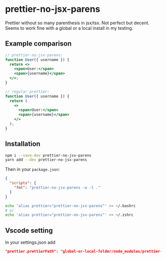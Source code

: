 #  prettier-no-jsx-parens

Prettier without so many parenthesis in jsx/tsx. Not perfect but decent. Seems to work fine with a global or a local install in my testing.

## Example comparison

```jsx
// prettier-no-jsx-parens:
function User({ username }) {
  return <>
    <span>User:</span>
    <span>{username}</span>
  </>;
}

// regular prettier:
function User({ username }) {
  return (
    <>
      <span>User:</span>
      <span>{username}</span>
    </>
  );
}
```

## Installation

```bash
npm i --save-dev prettier-no-jsx-parens
yarn add --dev prettier-no-jsx-parens
```

Then in your `package.json`:

```json
{
  "scripts": {
    "fmt": "prettier-no-jsx-parens -w -l ."
  }
}
```

```bash
echo 'alias prettier="prettier-no-jsx-parens"' >> ~/.bashrc
# or
echo 'alias prettier="prettier-no-jsx-parens"' >> ~/.zshrc
```

## Vscode setting

In your settings.json add

```json
"prettier.prettierPath": "global-or-local-folder/node_modules/prettier-no-jsx-parens/"
```
